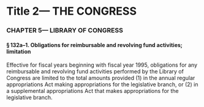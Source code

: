
# Title 2— THE CONGRESS
### CHAPTER 5— LIBRARY OF CONGRESS
#### § 132a–1. Obligations for reimbursable and revolving fund activities; limitation

Effective for fiscal years beginning with fiscal year 1995, obligations for any reimbursable and revolving fund activities performed by the Library of Congress are limited to the total amounts provided (1) in the annual regular appropriations Act making appropriations for the legislative branch, or (2) in a supplemental appropriations Act that makes appropriations for the legislative branch.
